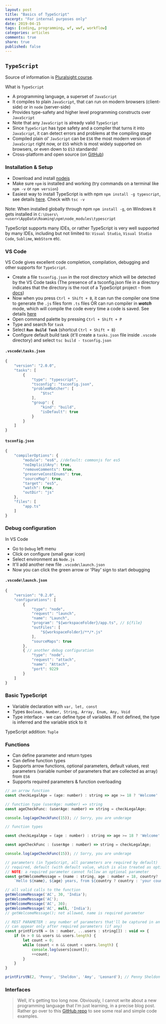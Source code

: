 ```yaml
---
layout: post
title: "Basics of TypeScript"
excerpt: "For internal purposes only"
date: 2019-04-15
tags: [coding, programming, wf, wwf, workflow]
categories: articles
comments: true
share: true
published: false
---
```


## `TypeScript`

Source of information is [Pluralsight course](https://app.pluralsight.com/library/courses/typescript-in-depth/table-of-contents).

What is `TypeScript`

* A programming language, a superset of `JavaScript`
* It compiles to plain `JavaScript`, that can run on modern browsers (client-side) or in `node` (server-side)
* Provides type-safety and higher level programming constructs over `JavaScript`
* Note that any `JavaScript` is already valid `TypeScript`
* Since `TypeScript` has type safety and a compiler that turns it into `JavaScript`, it can detect errors and problems at the compiling stage
* Compiled plain ol' `JavScript` can be `ES6` the most modern version of `JavaScript` right now, or `ES5` which is most widely supported on browsers, or even down to `ES3` standards!
* Cross-platform and open source (on [GitHub](https://github.com/Microsoft/TypeScript))

### Installation & Setup

* Download and install [nodejs](https://nodejs.org/en/)
* Make sure `npm` is installed and working (try commands on a terminal like `npm -v` or `npm version`)
* Easiest way to install TypeScript is with npm `npm install -g typescript`, see details [here](https://www.typescriptlang.org/index.html#download-links). Check with `tsc -v`

Note: When installed globally through npm `npm install -g`, on Windows it gets installed in `C:\Users\<user>\AppData\Roaming\npm\node_modules\typescript`

TypeScript supports many IDEs, or rather TypeScript is very well supported by many IDEs, including but not limited to: `Visual Studio`, `Visual Studio Code`, `Sublime`, `WebStorm` etc.

### VS Code

VS Code gives excellent code completion, compilation, debugging and other supports for `TypeScript`.

* Create a file `tsconfig.json` in the root directory which will be detected by the VS Code tasks (The presence of a tsconfig.json file in a directory indicates that the directory is the root of a TypeScript project - from [docs](https://www.typescriptlang.org/docs/handbook/tsconfig-json.html))
* Now when you press `Ctrl + Shift + B`, it can run the compiler one time to generate the `.js` files form `.ts` files OR can run compiler in ***watch*** mode, which will compile the code every time a code is saved. See details [here](https://code.visualstudio.com/docs/editor/tasks#vscode)
* Open command palette by pressing `Ctrl + Shift + P`
* Type and search for `task`
* Select **`Run Build Task`** (shortcut `Ctrl + Shift + B`)
* Configure default build task (it'll create a `tasks.json` file inside `.vscode` directory) and select `tsc build - tsconfig.json` 

#### `.vscode\tasks.json`

```js
{
    "version": "2.0.0",
    "tasks": [
        {
            "type": "typescript",
            "tsconfig": "tsconfig.json",
            "problemMatcher": [
                "$tsc"
            ],
            "group": {
                "kind": "build",
                "isDefault": true
            }
        }
    ]
}
```

#### `tsconfig.json`

```js
{
    "compilerOptions": {
        "module": "es6", //default: commonjs for es5
        "noImplicitAny": true,
        "removeComments": true,
        "preserveConstEnums": true,
        "sourceMap": true,
        "target": "es5",
        "watch": true,
        "outDir": "js"
    },
    "files": [
        "app.ts"
    ]
}
```

### Debug configuration

In VS Code

* Go to `Debug` left menu
* Click on configure (small gear icon)
* Select environment as `Node.js`
* It'll add another new file `.vscode\launch.json`
* Now you can click the green arrow or 'Play' sign to start debugging

#### `.vscode\launch.json`

```js
{
    "version": "0.2.0",
    "configurations": [
        {
            "type": "node",
            "request": "launch",
            "name": "Launch",
            "program": "${workspaceFolder}/app.ts", // ${file}
            "outFiles": [
                "${workspaceFolder}/**/*.js"
            ],
            "sourceMaps": true
        },
        { // another debug configuration
            "type": "node",
            "request": "attach",
            "name": "Attach",
            "port": 9229
        }
    ]
}
```

### Basic TypeScript

* Variable declaration with `var, let, const`
* Types `Boolean, Number, String, Array, Enum, Any, Void`
* Type interface - we can define type of variables. If not defined, the type is inferred and the variable stick to it

TypeScript addition: `Tuple`

### Functions

* Can define parameter and return types
* Can define function types
* Supports arrow functions, optional parameters, default values, rest parameters (variable number of parameters that are collected as array) from `ES6`
* Supports required parameters & function overloading

```js
// an arrow function
const checkLegalAge = (age: number) : string => age >= 18 ? 'Welcome' : 'Sorry, you are underage';

// function type (userAge: number) => string
const ageCheckFunc: (userAge: number) => string = checkLegalAge;

console.log(ageCheckFunc(15)); // Sorry, you are underage

// function types

const checkLegalAge = (age : number) : string => age >= 18 ? 'Welcome' : 'Sorry, you are underage';

const ageCheckFunc : (userAge : number) => string = checkLegalAge;

console.log(ageCheckFunc(15)); // Sorry, you are underage

// parameters (in TypeScript, all parameters are required by default)
// required, default (with default value, which is also treated as optional), and optional
// NOTE: a required parameter cannot follow an optional parameter
const getWelcomeMessage = (name : string, age : number = 18, country? : string) =>
    `Hello ${name}, ${age} years, from ${country ? country : 'your country'}`;

// all valid calls to the function
getWelcomeMessage('AC', 30, 'India');
getWelcomeMessage('AC');
getWelcomeMessage('AC', 30);
getWelcomeMessage('AC', null, 'India');
// getWelcomeMessage(); not allowed, name is required parameter

// REST PARAMETER : any number of parameters that'll be captured in an array
// can appear only after required parameters (if any)
const printFirstN = (n : number, ...users : string[]) : void => {
    if (n > 0 && users && users.length) {
        let count = 0;
        while (count < n && count < users.length) {
            console.log(users[count]);
            ++count;
        }
    }
}

printFirstN(2, 'Penny', 'Sheldon', 'Amy', 'Leonard'); // Penny Sheldon
```

### Interfaces

> Well, it's getting too long now. Obviously, I cannot write about a new programming language that I'm just learning, in a precise blog post. Rather go over to this [GitHub repo](https://github.com/chakrabar/Solutions/tree/master/src/LibraryManager) to see some real and simple code examples.